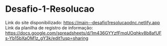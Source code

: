 # Desafio-1-Resolucao
Link do site disponibilizado: https://main--desafio1resolucaodnc.netlify.app
Link da planilha de registro de informação: https://docs.google.com/spreadsheets/d/1m436GYYzfFmqUOqhkv8b8afUFs-Yb15bXaOM1z_gY3k/edit?usp=sharing
